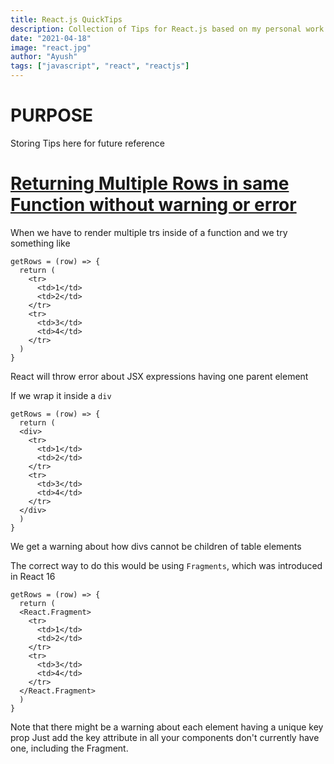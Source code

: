 ```yaml
---
title: React.js QuickTips
description: Collection of Tips for React.js based on my personal work experience
date: "2021-04-18"
image: "react.jpg"
author: "Ayush"
tags: ["javascript", "react", "reactjs"]
---
```


# PURPOSE

Storing Tips here for future reference

# [Returning Multiple Rows in same Function without warning or error](https://stackoverflow.com/a/51875412)

When we have to render multiple trs inside of a function and we try something like

```
getRows = (row) => {
  return (
    <tr>
      <td>1</td>
      <td>2</td>
    </tr>
    <tr>
      <td>3</td>
      <td>4</td>
    </tr>
  )
}
```

React will throw error about JSX expressions having one parent element

If we wrap it inside a `div`

```
getRows = (row) => {
  return (
  <div>
    <tr>
      <td>1</td>
      <td>2</td>
    </tr>
    <tr>
      <td>3</td>
      <td>4</td>
    </tr>
  </div>
  )
}
```

We get a warning about how divs cannot be children of table elements

The correct way to do this would be using `Fragments`, which was introduced in React 16

```
getRows = (row) => {
  return (
  <React.Fragment>
    <tr>
      <td>1</td>
      <td>2</td>
    </tr>
    <tr>
      <td>3</td>
      <td>4</td>
    </tr>
  </React.Fragment>
  )
}
```

Note that there might be a warning about each element having a unique key prop
Just add the key attribute in all your components don't currently have one, including the Fragment.
